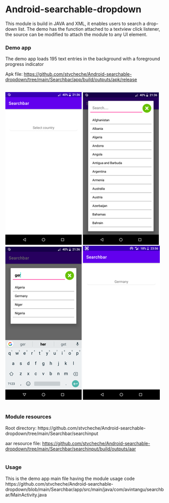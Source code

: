 # Android-searchable-dropdown
This module is build in JAVA and XML, it enables users to search a drop-down list. The demo has the function attached to a textview click listener, the source can be modified to attach the module to any UI element.

<h3>Demo app</h3>
The demo app loads 195 text entries in the background with a foreground progress indicator
<br/>

Apk file: https://github.com/stvcheche/Android-searchable-dropdown/tree/main/Searchbar/app/build/outputs/apk/release
<br/><br/>

![Scalculator image](https://github.com/stvcheche/Android-searchable-dropdown/blob/main/search.png) 
![Scalculator image](https://github.com/stvcheche/Android-searchable-dropdown/blob/main/searcha.png) 
![Scalculator image](https://github.com/stvcheche/Android-searchable-dropdown/blob/main/searchb.png) 
![Scalculator image](https://github.com/stvcheche/Android-searchable-dropdown/blob/main/searchc.png) 
<br/><br/>

<h3>Module resources</h3>
Root directory: https://github.com/stvcheche/Android-searchable-dropdown/tree/main/Searchbar/searchinput
<br/>

aar resource file: https://github.com/stvcheche/Android-searchable-dropdown/tree/main/Searchbar/searchinput/build/outputs/aar
<br/><br/>

<h3>Usage</h3>
This is the demo app main file having the module usage code
<br/>
https://github.com/stvcheche/Android-searchable-dropdown/blob/main/Searchbar/app/src/main/java/com/avintangu/searchbar/MainActivity.java
